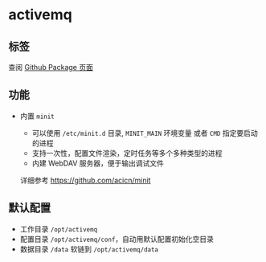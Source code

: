 # activemq

## 标签

查阅 [Github Package 页面](https://github.com/guoyk93/acicn/pkgs/container/acicn%2Factivemq)

## 功能

* 内置 `minit`

    * 可以使用 `/etc/minit.d` 目录, `MINIT_MAIN` 环境变量 或者 `CMD` 指定要启动的进程
    * 支持一次性，配置文件渲染，定时任务等多个多种类型的进程
    * 内建 WebDAV 服务器，便于输出调试文件
    
    详细参考 https://github.com/acicn/minit

## 默认配置

* 工作目录 `/opt/activemq`
* 配置目录 `/opt/activemq/conf`，自动用默认配置初始化空目录
* 数据目录 `/data` 软链到 `/opt/activemq/data`